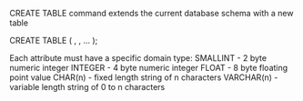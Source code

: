 CREATE TABLE command extends the current database schema with a new table

CREATE TABLE <tablename> (
  <attr1> <TYPE1>,
  <attr2> <TYPE2>,
  ...
);

Each attribute must have a specific domain type:
SMALLINT - 2 byte numeric integer
INTEGER - 4 byte numeric integer
FLOAT - 8 byte floating point value
CHAR(n) - fixed length string of n characters
VARCHAR(n) - variable length string of 0 to n characters
